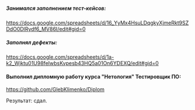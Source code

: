 ##### Занимался заполнением тест-кейсов:

https://docs.google.com/spreadsheets/d/16_YyMx4HsuLDqgkyXjmeRkt9SZDdO0DlRydf6_MV86I/edit#gid=0

#####  Заполнял дефекты:

https://docs.google.com/spreadsheets/d/1a-k2_Wjktu01U98feIwbsKvpesb43HQ5a01On6YDEXQ/edit#gid=0

#### Выполнил дипломную работу курса "Нетология" Тестировщик ПО:

https://github.com/GlebKlimenko/Diplom

Результат: сдал.


